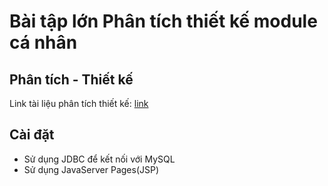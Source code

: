 # Bài tập lớn Phân tích thiết kế module cá nhân

## Phân tích - Thiết kế
Link tài liệu phân tích thiết kế: [link](https://drive.google.com/file/d/1UqWwexN71dqgSWaHjiJl2OXgDMmNokvk/view?usp=sharing)

## Cài đặt
- Sử dụng JDBC để kết nối với MySQL
- Sử dụng JavaServer Pages(JSP)

